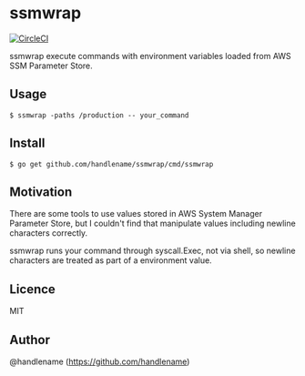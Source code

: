 # ssmwrap

[![CircleCI](https://circleci.com/gh/handlename/ssmwrap.svg?style=svg)](https://circleci.com/gh/handlename/ssmwrap)

ssmwrap execute commands with environment variables loaded from AWS SSM Parameter Store.

## Usage

```console
$ ssmwrap -paths /production -- your_command
```

## Install

```console
$ go get github.com/handlename/ssmwrap/cmd/ssmwrap
```

## Motivation

There are some tools to use values stored in AWS System Manager Parameter Store,
but I couldn't find that manipulate values including newline characters correctly.

ssmwrap runs your command through syscall.Exec, not via shell,
so newline characters are treated as part of a environment value.

## Licence

MIT

## Author

@handlename (https://github.com/handlename)
